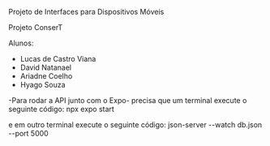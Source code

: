 Projeto de Interfaces para Dispositivos Móveis

Projeto ConserT

Alunos:

- Lucas de Castro Viana
- David Natanael
- Ariadne Coelho
- Hyago Souza


-Para rodar a API junto com o Expo- 
precisa que um terminal execute o seguinte código:
npx expo start

e em outro terminal execute o seguinte código:
json-server --watch db.json --port 5000